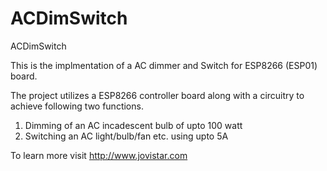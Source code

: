 # ACDimSwitch
ACDimSwitch

This is the implmentation of a AC dimmer and Switch for ESP8266 (ESP01) board.

The project utilizes a ESP8266 controller board along with a circuitry to achieve following two functions.

1. Dimming of an AC incadescent bulb of upto 100 watt
2. Switching an AC light/bulb/fan etc. using upto 5A

To learn more visit http://www.jovistar.com
